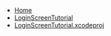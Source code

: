<!-- docs/_sidebar.md -->
- [Home](/)
- [LoginScreenTutorial](Tutorials/LoginScreenTutorial/LoginScreenTutorial/)
- [LoginScreenTutorial.xcodeproj](Tutorials/LoginScreenTutorial/LoginScreenTutorial.xcodeproj/)